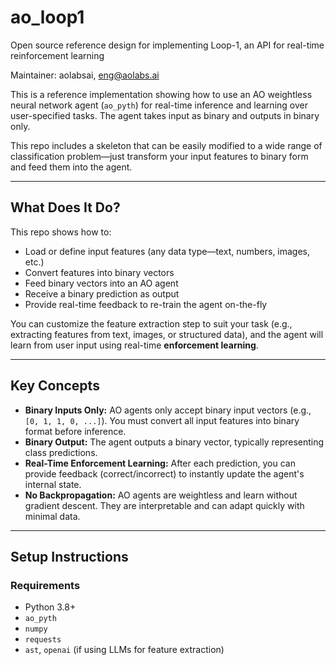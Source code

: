 # ao_loop1
Open source reference design for implementing Loop-1, an API for real-time reinforcement learning

Maintainer: aolabsai, eng@aolabs.ai

This is a reference implementation showing how to use an AO weightless neural network agent (`ao_pyth`) for real-time inference and learning over user-specified tasks. The agent takes input as binary and outputs in binary only. 

This repo includes a skeleton that can be easily modified to a wide range of classification problem—just transform your input features to binary form and feed them into the agent.

---

## What Does It Do?

This repo shows how to:
- Load or define input features (any data type—text, numbers, images, etc.)
- Convert features into binary vectors
- Feed binary vectors into an AO agent
- Receive a binary prediction as output
- Provide real-time feedback to re-train the agent on-the-fly

You can customize the feature extraction step to suit your task (e.g., extracting features from text, images, or structured data), and the agent will learn from user input using real-time **enforcement learning**.

---

## Key Concepts

- **Binary Inputs Only:** AO agents only accept binary input vectors (e.g., `[0, 1, 1, 0, ...]`). You must convert all input features into binary format before inference.
- **Binary Output:** The agent outputs a binary vector, typically representing class predictions.
- **Real-Time Enforcement Learning:** After each prediction, you can provide feedback (correct/incorrect) to instantly update the agent's internal state.
- **No Backpropagation:** AO agents are weightless and learn without gradient descent. They are interpretable and can adapt quickly with minimal data.

---

## Setup Instructions

### Requirements

- Python 3.8+
- `ao_pyth`
- `numpy`
- `requests`
- `ast`, `openai` (if using LLMs for feature extraction)


